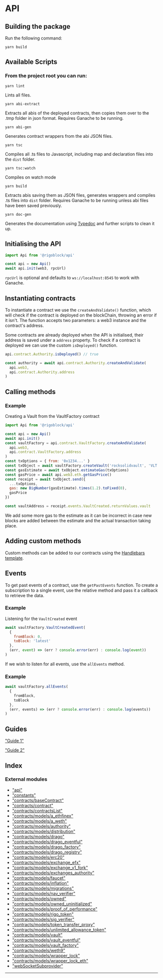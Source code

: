 
API
===

Building the package
--------------------

Run the following command:

```
yarn build
```

Available Scripts
-----------------

### From the project root you can run:

```
yarn lint
```

Lints all files.

```
yarn abi-extract
```

Extracts all abis of the deployed contracts, then copies them over to the .tmp folder in json format. Requires Ganache to be running.

```
yarn abi-gen
```

Generates contract wrappers from the abi JSON files.

```
yarn tsc
```

Compiles all .ts files to Javascript, including map and declaration files into the `dist` folder.

```
yarn tsc:watch
```

Compiles on watch mode

```
yarn build
```

Extracts abis saving them as JSON files, generates wrappers and compiles .ts files into `dist` folder. Requires Ganache to be running unless abi files have been saved previously.

```
yarn doc-gen
```

Generates the documentation using [Typedoc](http://typedoc.org/) and further scripts to clean it up.

Initialising the API
--------------------

```javascript
import Api from '@rigoblock/api'

const api = new Api()
await api.init(web3, rpcUrl)
```

`rpcUrl` is optional and defaults to `ws://localhost:8545` to work with Ganache.

Instantiating contracts
-----------------------

To instantiate a contract we use the `createAndValidate()` function, which will check if the contract is deployed on the blockChain, throwing an error if it isn't. The function accepts two parameters: a web3 instance and the contract's address.

Some contracts are already deployed when the API is initialised, their address is saved under a `address` property. To check if a contract is deployed we can use the custom `isDeployed()` function.

```javascript
api.contract.Authority.isDeployed() // true

const authority = await api.contract.Authority.createAndValidate(
  api.web3,
  api.contract.Authority.address
)
```

Calling methods
---------------

### Example

Creating a Vault from the VaultFactory contract

```javascript
import Api from '@rigoblock/api'

const api = new Api()
await api.init()
const vaultFactory = api.contract.VaultFactory.createAndValidate(
  api.web3,
  api.contract.VaultFactory.address
)
const txOptions = { from: '0x1234...' }
const txObject = await vaultFactory.createVault('rocksolidvault', 'VLT')
const gasEstimate = await txObject.estimateGas(txOptions)
const gasPrice = await api.web3.eth.getGasPrice()
const receipt = await txObject.send({
  ...txOptions,
  gas: new BigNumber(gasEstimate).times(1.2).toFixed(0),
  gasPrice
})

const vaultAddress = receipt.events.VaultCreated.returnValues.vault
```

We add some more gas to the estimate as it can be incorrect in case new blocks are added between the estimate and the actual transaction taking place.

Adding custom methods
---------------------

Custom methods can be added to our contracts using the [Handlebars template](template.handlebars).

Events
------

To get past events of a contract, use the `getPastEvents` function. To create a subscription to a single event, use the relative method and pass it a callback to retrieve the data.

### Example

Listening for the `VaultCreated` event

```javascript
await vaultFactory.VaultCreatedEvent(
  {
    fromBlock: 0,
    toBlock: 'latest'
  },
  (err, event) => (err ? console.error(err) : console.log(event))
)
```

If we wish to listen for all events, use the `allEvents` method.

### Example

```javascript
await vaultFactory.allEvents(
  {
    fromBlock,
    toBlock
  },
  (err, events) => (err ? console.error(err) : console.log(events))
)
```

Guides
------

["Guide 1"](../guides/guide1.md)

["Guide 2"](../guides/guide2.md)

## Index

### External modules

* ["api"](modules/_api_.md)
* ["constants"](modules/_constants_.md)
* ["contracts/baseContract"](modules/_contracts_basecontract_.md)
* ["contracts/contract"](modules/_contracts_contract_.md)
* ["contracts/contractsList"](modules/_contracts_contractslist_.md)
* ["contracts/models/a_ethfinex"](modules/_contracts_models_a_ethfinex_.md)
* ["contracts/models/a_weth"](modules/_contracts_models_a_weth_.md)
* ["contracts/models/authority"](modules/_contracts_models_authority_.md)
* ["contracts/models/distribution"](modules/_contracts_models_distribution_.md)
* ["contracts/models/drago"](modules/_contracts_models_drago_.md)
* ["contracts/models/drago_eventful"](modules/_contracts_models_drago_eventful_.md)
* ["contracts/models/drago_factory"](modules/_contracts_models_drago_factory_.md)
* ["contracts/models/drago_registry"](modules/_contracts_models_drago_registry_.md)
* ["contracts/models/erc20"](modules/_contracts_models_erc20_.md)
* ["contracts/models/exchange_efx"](modules/_contracts_models_exchange_efx_.md)
* ["contracts/models/exchange_v1_fork"](modules/_contracts_models_exchange_v1_fork_.md)
* ["contracts/models/exchanges_authority"](modules/_contracts_models_exchanges_authority_.md)
* ["contracts/models/faucet"](modules/_contracts_models_faucet_.md)
* ["contracts/models/inflation"](modules/_contracts_models_inflation_.md)
* ["contracts/models/migrations"](modules/_contracts_models_migrations_.md)
* ["contracts/models/nav_verifier"](modules/_contracts_models_nav_verifier_.md)
* ["contracts/models/owned"](modules/_contracts_models_owned_.md)
* ["contracts/models/owned_uninitialized"](modules/_contracts_models_owned_uninitialized_.md)
* ["contracts/models/proof_of_performance"](modules/_contracts_models_proof_of_performance_.md)
* ["contracts/models/rigo_token"](modules/_contracts_models_rigo_token_.md)
* ["contracts/models/sig_verifier"](modules/_contracts_models_sig_verifier_.md)
* ["contracts/models/token_transfer_proxy"](modules/_contracts_models_token_transfer_proxy_.md)
* ["contracts/models/unlimited_allowance_token"](modules/_contracts_models_unlimited_allowance_token_.md)
* ["contracts/models/vault"](modules/_contracts_models_vault_.md)
* ["contracts/models/vault_eventful"](modules/_contracts_models_vault_eventful_.md)
* ["contracts/models/vault_factory"](modules/_contracts_models_vault_factory_.md)
* ["contracts/models/weth9"](modules/_contracts_models_weth9_.md)
* ["contracts/models/wrapper_lock"](modules/_contracts_models_wrapper_lock_.md)
* ["contracts/models/wrapper_lock_eth"](modules/_contracts_models_wrapper_lock_eth_.md)
* ["webSocketSubprovider"](modules/_websocketsubprovider_.md)

---

